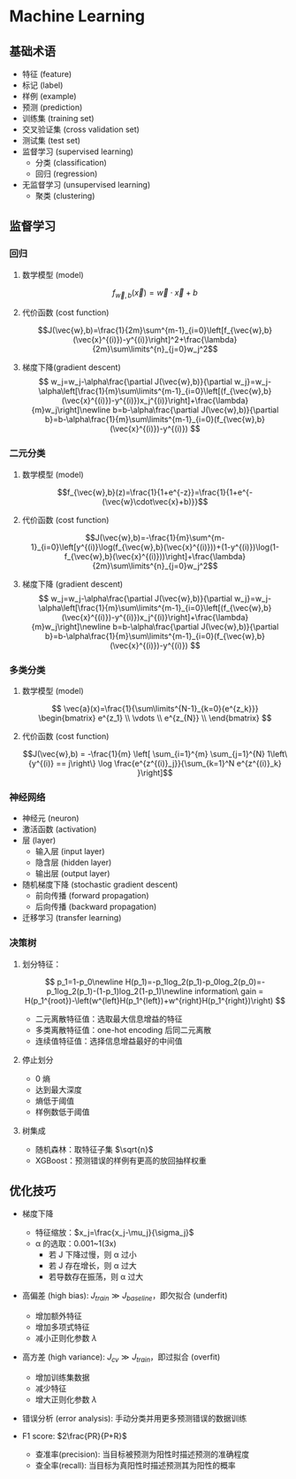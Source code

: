 # Machine Learning

## 基础术语

- 特征 (feature)
- 标记 (label)
- 样例 (example)
- 预测 (prediction)
- 训练集 (training set)
- 交叉验证集 (cross validation set)
- 测试集 (test set)
- 监督学习 (supervised learning)
  - 分类 (classification)
  - 回归 (regression)
- 无监督学习 (unsupervised learning)
  - 聚类 (clustering)

## 监督学习

### 回归

1. 数学模型 (model)

   $$f_{\vec{w},b}(\vec{x})=\vec{w}\cdot\vec{x}+b$$

2. 代价函数 (cost function)

   $$J(\vec{w},b)=\frac{1}{2m}\sum^{m-1}_{i=0}\left[f_{\vec{w},b}(\vec{x}^{(i)})-y^{(i)}\right]^2+\frac{\lambda}{2m}\sum\limits^{n}_{j=0}w_j^2$$

3. 梯度下降(gradient descent)
   $$
   w_j=w_j-\alpha\frac{\partial J(\vec{w},b)}{\partial w_j}=w_j-\alpha\left[\frac{1}{m}\sum\limits^{m-1}_{i=0}\left[(f_{\vec{w},b}(\vec{x}^{(i)})-y^{(i)})x_j^{(i)}\right]+\frac{\lambda}{m}w_j\right]\newline
   b=b-\alpha\frac{\partial J(\vec{w},b)}{\partial b}=b-\alpha\frac{1}{m}\sum\limits^{m-1}_{i=0}(f_{\vec{w},b}(\vec{x}^{(i)})-y^{(i)})
   $$

### 二元分类

1. 数学模型 (model)

   $$f_{\vec{w},b}(z)=\frac{1}{1+e^{-z}}=\frac{1}{1+e^{-(\vec{w}\cdot\vec{x}+b)}}$$

2. 代价函数 (cost function)

   $$J(\vec{w},b)=-\frac{1}{m}\sum^{m-1}_{i=0}\left[y^{(i)}\log(f_{\vec{w},b}(\vec{x}^{(i)}))+(1-y^{(i)})\log(1-f_{\vec{w},b}(\vec{x}^{(i)}))\right]+\frac{\lambda}{2m}\sum\limits^{n}_{j=0}w_j^2$$

3. 梯度下降 (gradient descent)
   $$
   w_j=w_j-\alpha\frac{\partial J(\vec{w},b)}{\partial w_j}=w_j-\alpha\left[\frac{1}{m}\sum\limits^{m-1}_{i=0}\left[(f_{\vec{w},b}(\vec{x}^{(i)})-y^{(i)})x_j^{(i)}\right]+\frac{\lambda}{m}w_j\right]\newline
   b=b-\alpha\frac{\partial J(\vec{w},b)}{\partial b}=b-\alpha\frac{1}{m}\sum\limits^{m-1}_{i=0}(f_{\vec{w},b}(\vec{x}^{(i)})-y^{(i)})
   $$

### 多类分类

1. 数学模型 (model)

   $$
    \vec{a}(x)=\frac{1}{\sum\limits^{N-1}_{k=0}{e^{z_k}}}
    \begin{bmatrix}
    e^{z_1} \\
    \vdots \\
    e^{z_{N}} \\
    \end{bmatrix}
   $$

2. 代价函数 (cost function)

   $$J(\vec{w},b) = -\frac{1}{m} \left[ \sum_{i=1}^{m} \sum_{j=1}^{N}  1\left\{y^{(i)} == j\right\} \log \frac{e^{z^{(i)}_j}}{\sum_{k=1}^N e^{z^{(i)}_k} }\right]$$

### 神经网络

- 神经元 (neuron)
- 激活函数 (activation)
- 层 (layer)
  - 输入层 (input layer)
  - 隐含层 (hidden layer)
  - 输出层 (output layer)
- 随机梯度下降 (stochastic gradient descent)
  - 前向传播 (forward propagation)
  - 后向传播 (backward propagation)
- 迁移学习 (transfer learning)

### 决策树

1. 划分特征：

   $$
   p_1=1-p_0\newline
   H(p_1)=-p_1log_2(p_1)-p_0log_2(p_0)=-p_1log_2(p_1)-(1-p_1)log_2(1-p_1)\newline
   information\ gain = H(p_1^{root})-\left(w^{left}H(p_1^{left})+w^{right}H(p_1^{right})\right)
   $$

   - 二元离散特征值：选取最大信息增益的特征
   - 多类离散特征值：one-hot encoding 后同二元离散
   - 连续值特征值：选择信息增益最好的中间值

2. 停止划分

   - 0 熵
   - 达到最大深度
   - 熵低于阈值
   - 样例数低于阈值

3. 树集成
   - 随机森林：取特征子集 $\sqrt{n}$
   - XGBoost：预测错误的样例有更高的放回抽样权重

## 优化技巧

- 梯度下降

  - 特征缩放：$x_j=\frac{x_j-\mu_j}{\sigma_j}$
  - α 的选取：0.001~1(3x)
    - 若 J 下降过慢，则 α 过小
    - 若 J 存在增长，则 α 过大
    - 若导数存在振荡，则 α 过大

- 高偏差 (high bias): $J_{train} \gg J_{baseline}$，即欠拟合 (underfit)

  - 增加额外特征
  - 增加多项式特征
  - 减小正则化参数 $\lambda$

- 高方差 (high variance): $J_{cv} \gg J_{train}$，即过拟合 (overfit)

  - 增加训练集数据
  - 减少特征
  - 增大正则化参数 $\lambda$

- 错误分析 (error analysis): 手动分类并用更多预测错误的数据训练

- F1 score: $2\frac{PR}{P+R}$
  - 查准率(precision): 当目标被预测为阳性时描述预测的准确程度
  - 查全率(recall): 当目标为真阳性时描述预测其为阳性的概率
